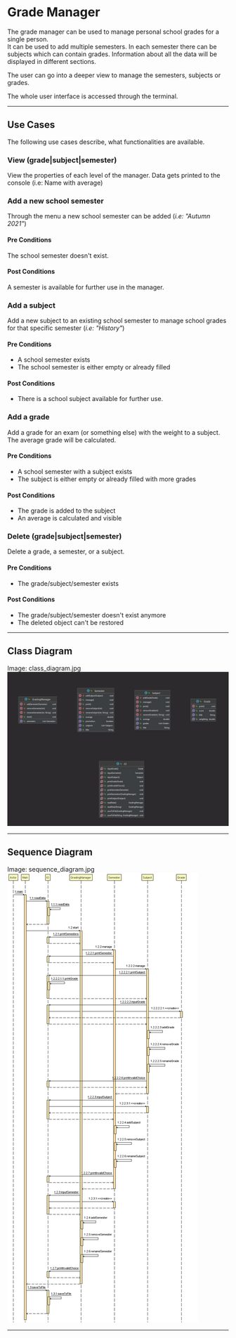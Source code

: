 # Grade Manager
The grade manager can be used to manage personal school grades for a single person.  
It can be used to add multiple semesters. In each semester there can be subjects which can contain 
grades. Information about all the data will be displayed in different sections.  
  
The user can go into a deeper view to manage the semesters, subjects or grades.  
  
The whole user interface is accessed through the terminal.  

---

## Use Cases
The following use cases describe, what functionalities are available.

### View (grade|subject|semester)
View the properties of each level of the manager. Data gets printed to the console (i.e: Name with average)

### Add a new school semester
Through the menu a new school semester can be added (*i.e: "Autumn 2021"*)
#### Pre Conditions
The school semester doesn't exist.
#### Post Conditions
A semester is available for further use in the manager.

### Add a subject
Add a new subject to an existing school semester to manage school grades for that specific semester (*i.e: "History"*)
#### Pre Conditions
* A school semester exists
* The school semester is either empty or already filled
#### Post Conditions
* There is a school subject available for further use.

### Add a grade
Add a grade for an exam (or something else) with the weight to a subject. The average grade will be calculated.
#### Pre Conditions
* A school semester with a subject exists
* The subject is either empty or already filled with more grades
#### Post Conditions
* The grade is added to the subject
* An average is calculated and visible

### Delete (grade|subject|semester)
Delete a grade, a semester, or a subject.
#### Pre Conditions
* The grade/subject/semester exists
#### Post Conditions
* The grade/subject/semester doesn't exist anymore
* The deleted object can't be restored

---

## Class Diagram
Image: class_diagram.jpg
![Class Diagram](class_diagram.jpg)

---

## Sequence Diagram
Image: sequence_diagram.jpg
![Sequence Diagram](sequence_diagram.png)

---
